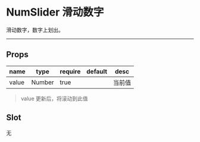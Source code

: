# NumSlider 滑动数字

滑动数字，数字上划出。

---

## Props

| name  | type   | require | default | desc   |
| ----- | ------ | ------- | ------- | ------ |
| value | Number | true    |         | 当前值 |

> value 更新后，将滚动到此值

## Slot

无
